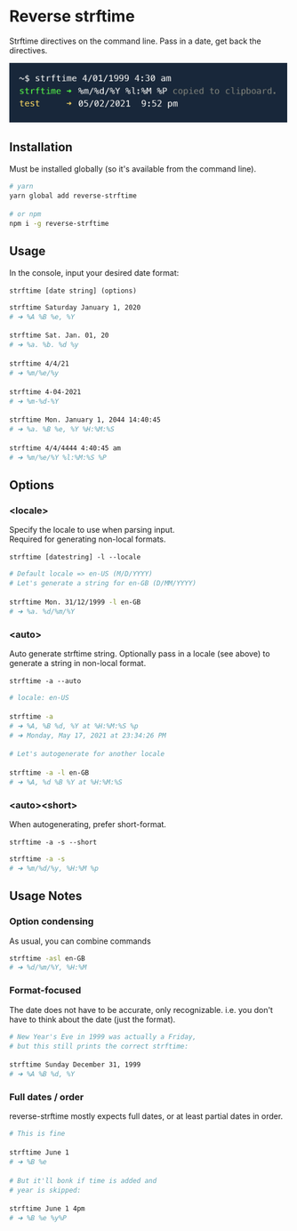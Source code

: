 # Reverse strftime

Strftime directives on the command line. Pass in a date, get back the directives.

<img src="doc/console.jpg" width="500" height="auto">

## Installation

Must be installed globally (so it's available from the command line).

```bash
# yarn
yarn global add reverse-strftime

# or npm
npm i -g reverse-strftime
```

## Usage

In the console, input your desired date format:

`strftime [date string] (options)`

```bash
strftime Saturday January 1, 2020
# ➜ %A %B %e, %Y

strftime Sat. Jan. 01, 20
# ➜ %a. %b. %d %y

strftime 4/4/21
# ➜ %m/%e/%y

strftime 4-04-2021
# ➜ %m-%d-%Y

strftime Mon. January 1, 2044 14:40:45
# ➜ %a. %B %e, %Y %H:%M:%S

strftime 4/4/4444 4:40:45 am
# ➜ %m/%e/%Y %l:%M:%S %P

```

## Options

### \<locale\>

Specify the locale to use when parsing input.  
Required for generating non-local formats.

`strftime [datestring] -l --locale`

```bash
# Default locale => en-US (M/D/YYYY)
# Let's generate a string for en-GB (D/MM/YYYY)

strftime Mon. 31/12/1999 -l en-GB
# ➜ %a. %d/%m/%Y
```

### <auto\>

Auto generate strftime string.
Optionally pass in a locale (see above) to generate a string in non-local format.

`strftime -a --auto`

```bash
# locale: en-US

strftime -a
# ➜ %A, %B %d, %Y at %H:%M:%S %p
# ➜ Monday, May 17, 2021 at 23:34:26 PM

# Let's autogenerate for another locale

strftime -a -l en-GB
# ➜ %A, %d %B %Y at %H:%M:%S
```

### \<auto>\<short>

When autogenerating, prefer short-format.

`strftime -a -s --short`

```bash
strftime -a -s
# ➜ %m/%d/%y, %H:%M %p
```

## Usage Notes

### Option condensing

As usual, you can combine commands

```bash
strftime -asl en-GB
# ➜ %d/%m/%Y, %H:%M
```

### Format-focused

The date does not have to be accurate, only recognizable. i.e. you don't have to think about the date (just the format).

```bash
# New Year's Eve in 1999 was actually a Friday,
# but this still prints the correct strftime:

strftime Sunday December 31, 1999
# ➜ %A %B %d, %Y

```

### Full dates / order

reverse-strftime mostly expects full dates, or at least partial dates in order.

```bash
# This is fine

strftime June 1
# ➜ %B %e

# But it'll bonk if time is added and
# year is skipped:

strftime June 1 4pm
# ➜ %B %e %y%P
```
